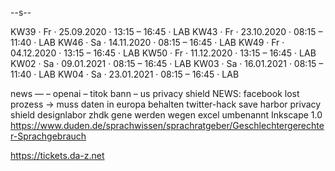 
--s--

KW39 · Fr · 25.09.2020 · 13:15 – 16:45 · LAB
KW43 · Fr · 23.10.2020 · 08:15 – 11:40 · LAB
KW46 · Sa · 14.11.2020 · 08:15 – 16:45 · LAB
KW49 · Fr · 04.12.2020 · 13:15 – 16:45 · LAB
KW50 · Fr · 11.12.2020 · 13:15 – 16:45 · LAB
KW02 · Sa · 09.01.2021 · 08:15 – 16:45 · LAB
KW03 · Sa · 16.01.2021 · 08:15 – 11:40 · LAB
KW04 · Sa · 23.01.2021 · 08:15 – 16:45 · LAB

news
—
– openai
– titok bann
– us privacy shield
NEWS: facebook lost prozess → muss daten in europa behalten
twitter-hack
save harbor
privacy shield
designlabor zhdk
gene werden wegen excel umbenannt
Inkscape 1.0
https://www.duden.de/sprachwissen/sprachratgeber/Geschlechtergerechter-Sprachgebrauch


https://tickets.da-z.net
